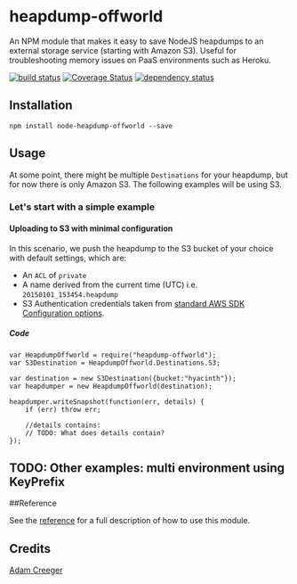 # heapdump-offworld

An NPM module that makes it easy to save NodeJS heapdumps to an external storage service (starting with Amazon S3).
Useful for troubleshooting memory issues on PaaS environments such as Heroku.

[![build status](https://secure.travis-ci.org/Factr/node-heapdump-offworld.svg)](http://travis-ci.org/Factr/node-heapdump-offworld)
[![Coverage Status](https://coveralls.io/repos/Factr/node-heapdump-offworld/badge.svg)](https://coveralls.io/r/Factr/node-heapdump-offworld)
[![dependency status](https://david-dm.org/Factr/node-heapdump-offworld.svg)](https://david-dm.org/Factr/node-heapdump-offworld)

## Installation

```
npm install node-heapdump-offworld --save
```

## Usage

At some point, there might be multiple `Destinations` for your heapdump, but for now there is only Amazon S3. The
following examples will be using S3.

### Let's start with a simple example

#### Uploading to S3 with minimal configuration

In this scenario, we push the heapdump to the S3 bucket of your choice with default settings, which are:

* An `ACL` of `private`
* A name derived from the current time (UTC) i.e. `20150101_153454.heapdump`
* S3 Authentication credentials taken from [standard AWS SDK Configuration options](http://docs.aws.amazon.com/AWSJavaScriptSDK/guide/node-configuring.html).

##### Code
    var HeapdumpOffworld = require("heapdump-offworld");
    var S3Destination = HeapdumpOffworld.Destinations.S3;

    var destination = new S3Destination({bucket:"hyacinth"});
    var heapdumper = new HeapdumpOffworld(destination);

    heapdumper.writeSnapshot(function(err, details) {
        if (err) throw err;

        //details contains:
        // TODO: What does details contain?
    });

## TODO: Other examples: multi environment using KeyPrefix

##Reference

See the [reference](reference.md) for a full description of how to use this module.

## Credits
[Adam Creeger](https://github.com/acreeger/)
